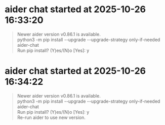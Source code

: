 
# aider chat started at 2025-10-26 16:33:20

> Newer aider version v0.86.1 is available.  
> python3 -m pip install --upgrade --upgrade-strategy only-if-needed aider-chat  
> Run pip install? (Y)es/(N)o [Yes]: y  

# aider chat started at 2025-10-26 16:34:22

> Newer aider version v0.86.1 is available.  
> python3 -m pip install --upgrade --upgrade-strategy only-if-needed aider-chat  
> Run pip install? (Y)es/(N)o [Yes]: y  
> Re-run aider to use new version.  

